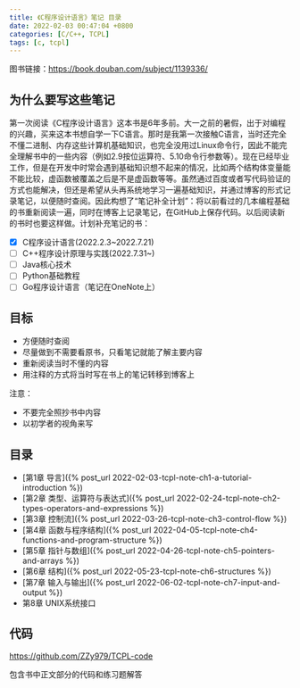 ```yaml
---
title: 《C程序设计语言》笔记 目录
date: 2022-02-03 00:47:04 +0800
categories: [C/C++, TCPL]
tags: [c, tcpl]
---
```

图书链接：<https://book.douban.com/subject/1139336/>

## 为什么要写这些笔记
第一次阅读《C程序设计语言》这本书是6年多前。大一之前的暑假，出于对编程的兴趣，买来这本书想自学一下C语言。那时是我第一次接触C语言，当时还完全不懂二进制、内存这些计算机基础知识，也完全没用过Linux命令行，因此不能完全理解书中的一些内容（例如2.9按位运算符、5.10命令行参数等）。现在已经毕业工作，但是在开发中时常会遇到基础知识想不起来的情况，比如两个结构体变量能不能比较，虚函数被覆盖之后是不是虚函数等等。虽然通过百度或者写代码验证的方式也能解决，但还是希望从头再系统地学习一遍基础知识，并通过博客的形式记录笔记，以便随时查阅。因此构想了“笔记补全计划”：将以前看过的几本编程基础的书重新阅读一遍，同时在博客上记录笔记，在GitHub上保存代码。以后阅读新的书时也要这样做。计划补充笔记的书：

- [x] C程序设计语言(2022.2.3~2022.7.21)
- [ ] C++程序设计原理与实践(2022.7.31~)
- [ ] Java核心技术
- [ ] Python基础教程
- [ ] Go程序设计语言（笔记在OneNote上）

## 目标
* 方便随时查阅
* 尽量做到不需要看原书，只看笔记就能了解主要内容
* 重新阅读当时不懂的内容
* 用注释的方式将当时写在书上的笔记转移到博客上

注意：
* 不要完全照抄书中内容
* 以初学者的视角来写

## 目录
* [第1章 导言]({% post_url 2022-02-03-tcpl-note-ch1-a-tutorial-introduction %})
* [第2章 类型、运算符与表达式]({% post_url 2022-02-24-tcpl-note-ch2-types-operators-and-expressions %})
* [第3章 控制流]({% post_url 2022-03-26-tcpl-note-ch3-control-flow %})
* [第4章 函数与程序结构]({% post_url 2022-04-05-tcpl-note-ch4-functions-and-program-structure %})
* [第5章 指针与数组]({% post_url 2022-04-26-tcpl-note-ch5-pointers-and-arrays %})
* [第6章 结构]({% post_url 2022-05-23-tcpl-note-ch6-structures %})
* [第7章 输入与输出]({% post_url 2022-06-02-tcpl-note-ch7-input-and-output %})
* 第8章 UNIX系统接口

## 代码
<https://github.com/ZZy979/TCPL-code>

包含书中正文部分的代码和练习题解答
